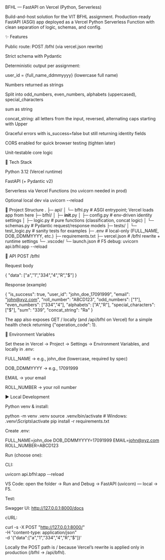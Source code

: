 BFHL — FastAPI on Vercel (Python, Serverless)

Build-and-host solution for the VIT BFHL assignment.
Production-ready FastAPI (ASGI) app deployed as a Vercel Python Serverless Function with clean separation of logic, schemas, and config.

✨ Features

Public route: POST /bfhl (via vercel.json rewrite)

Strict schema with Pydantic

Deterministic output per assignment:

user_id = {full_name_ddmmyyyy} (lowercase full name)

Numbers returned as strings

Split into odd_numbers, even_numbers, alphabets (uppercased), special_characters

sum as string

concat_string: all letters from the input, reversed, alternating caps starting with Upper

Graceful errors with is_success=false but still returning identity fields

CORS enabled for quick browser testing (tighten later)

Unit-testable core logic

🧱 Tech Stack

Python 3.12 (Vercel runtime)

FastAPI (+ Pydantic v2)

Serverless via Vercel Functions (no uvicorn needed in prod)

Optional local dev via uvicorn --reload

📁 Project Structure
.
├─ api/
│  └─ bfhl.py            # ASGI entrypoint; Vercel loads app from here
├─ bfhl/
│  ├─ __init__.py
│  ├─ config.py          # env-driven identity settings
│  ├─ logic.py           # pure functions (classification, concat logic)
│  └─ schemas.py         # Pydantic request/response models
├─ tests/
│  └─ test_logic.py      # sanity tests for examples
├─ .env                  # local-only (FULL_NAME, DOB_DDMMYYYY, etc.)
├─ requirements.txt
├─ vercel.json           # /bfhl rewrite + runtime settings
└─ .vscode/
   └─ launch.json        # F5 debug: uvicorn api.bfhl:app --reload

🔌 API
POST /bfhl

Request body

{
  "data": ["a","1","334","4","R","$"]
}


Response (example)

{
  "is_success": true,
  "user_id": "john_doe_17091999",
  "email": "john@xyz.com",
  "roll_number": "ABCD123",
  "odd_numbers": ["1"],
  "even_numbers": ["334","4"],
  "alphabets": ["A","R"],
  "special_characters": ["$"],
  "sum": "339",
  "concat_string": "Ra"
}


The app also exposes GET / locally (and /api/bfhl on Vercel) for a simple health check returning {"operation_code": 1}.

🔐 Environment Variables

Set these in Vercel → Project → Settings → Environment Variables, and locally in .env:

FULL_NAME → e.g., john_doe (lowercase, required by spec)

DOB_DDMMYYYY → e.g., 17091999

EMAIL → your email

ROLL_NUMBER → your roll number

▶️ Local Development

Python venv & install:

python -m venv .venv
source .venv/bin/activate         # Windows: .venv\Scripts\activate
pip install -r requirements.txt


Create .env:

FULL_NAME=john_doe
DOB_DDMMYYYY=17091999
EMAIL=john@xyz.com
ROLL_NUMBER=ABCD123


Run (choose one):

CLI:

uvicorn api.bfhl:app --reload


VS Code: open the folder → Run and Debug → FastAPI (uvicorn) — local → F5.

Test:

Swagger UI: http://127.0.0.1:8000/docs

cURL:

curl -s -X POST "http://127.0.0.1:8000/" \
  -H "content-type: application/json" \
  -d '{"data":["a","1","334","4","R","$"]}'


Locally the POST path is / because Vercel’s rewrite is applied only in production (/bfhl → /api/bfhl).